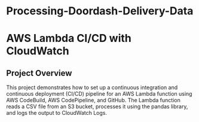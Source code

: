 # Processing-Doordash-Delivery-Data

# AWS Lambda CI/CD with CloudWatch

## Project Overview

This project demonstrates how to set up a continuous integration and continuous deployment (CI/CD) pipeline for an AWS Lambda function using AWS CodeBuild, AWS CodePipeline, and GitHub. The Lambda function reads a CSV file from an S3 bucket, processes it using the pandas library, and logs the output to CloudWatch Logs.
